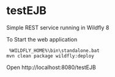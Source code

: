 # testEJB
Simple REST service running in Wildfly 8

To Start the web application

	 %WILDFLY_HOME%\bin\standalone.bat 
    mvn clean package wildfly:deploy

Open http://localhost:8080/testEJB
